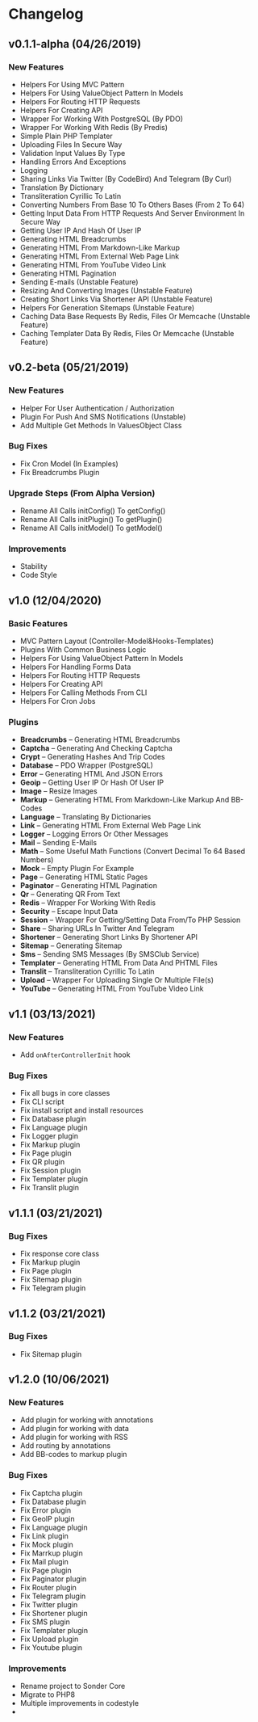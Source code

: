 # Changelog

## v0.1.1-alpha (04/26/2019)

### New Features

- Helpers For Using MVC Pattern
- Helpers For Using ValueObject Pattern In Models
- Helpers For Routing HTTP Requests
- Helpers For Creating API
- Wrapper For Working With PostgreSQL (By PDO)
- Wrapper For Working With Redis (By Predis)
- Simple Plain PHP Templater
- Uploading Files In Secure Way
- Validation Input Values By Type
- Handling Errors And Exceptions
- Logging
- Sharing Links Via Twitter (By CodeBird) And Telegram (By Curl)
- Translation By Dictionary
- Transliteration Cyrillic To Latin
- Converting Numbers From Base 10 To Others Bases (From 2 To 64)
- Getting Input Data From HTTP Requests And Server Environment In Secure Way
- Getting User IP And Hash Of User IP
- Generating HTML Breadcrumbs
- Generating HTML From Markdown-Like Markup
- Generating HTML From External Web Page Link
- Generating HTML From YouTube Video Link
- Generating HTML Pagination
- Sending E-mails (Unstable Feature)
- Resizing And Converting Images (Unstable Feature)
- Creating Short Links Via Shortener API (Unstable Feature)
- Helpers For Generation Sitemaps (Unstable Feature)
- Caching Data Base Requests By Redis, Files Or Memcache (Unstable Feature)
- Caching Templater Data By Redis, Files Or Memcache (Unstable Feature)

## v0.2-beta (05/21/2019)

### New Features

- Helper For User Authentication / Authorization
- Plugin For Push And SMS Notifications (Unstable)
- Add Multiple Get Methods In ValuesObject Class

### Bug Fixes

- Fix Cron Model (In Examples)
- Fix Breadcrumbs Plugin

### Upgrade Steps (From Alpha Version)

- Rename All Calls initConfig() To getConfig()
- Rename All Calls initPlugin() To getPlugin()
- Rename All Calls initModel() To getModel()

### Improvements

- Stability
- Code Style

## v1.0 (12/04/2020)

### Basic Features

- MVC Pattern Layout (Controller-Model&Hooks-Templates)
- Plugins With Common Business Logic
- Helpers For Using ValueObject Pattern In Models
- Helpers For Handling Forms Data
- Helpers For Routing HTTP Requests
- Helpers For Creating API
- Helpers For Calling Methods From CLI
- Helpers For Cron Jobs

### Plugins

- **Breadcrumbs** – Generating HTML Breadcrumbs
- **Captcha** – Generating And Checking Captcha
- **Crypt** – Generating Hashes And Trip Codes
- **Database** – PDO Wrapper (PostgreSQL)
- **Error** – Generating HTML And JSON Errors
- **Geoip** – Getting User IP Or Hash Of User IP
- **Image** – Resize Images
- **Markup** – Generating HTML From Markdown-Like Markup And BB-Codes
- **Language** – Translating By Dictionaries
- **Link** – Generating HTML From External Web Page Link
- **Logger** – Logging Errors Or Other Messages
- **Mail** – Sending E-Mails
- **Math** – Some Useful Math Functions (Convert Decimal To 64 Based Numbers)
- **Mock** – Empty Plugin For Example
- **Page** – Generating HTML Static Pages
- **Paginator** – Generating HTML Pagination
- **Qr** – Generating QR From Text
- **Redis** – Wrapper For Working With Redis
- **Security** – Escape Input Data
- **Session** – Wrapper For Getting/Setting Data From/To PHP Session
- **Share** – Sharing URLs In Twitter And Telegram
- **Shortener** – Generating Short Links By Shortener API
- **Sitemap** – Generating Sitemap
- **Sms** – Sending SMS Messages (By SMSClub Service)
- **Templater** – Generating HTML From Data And PHTML Files
- **Translit** – Transliteration Cyrillic To Latin
- **Upload** – Wrapper For Uploading Single Or Multiple File(s)
- **YouTube** – Generating HTML From YouTube Video Link

## v1.1 (03/13/2021)

### New Features

- Add `onAfterControllerInit` hook

### Bug Fixes

- Fix all bugs in core classes
- Fix CLI script
- Fix install script and install resources
- Fix Database plugin
- Fix Language plugin
- Fix Logger plugin
- Fix Markup plugin
- Fix Page plugin
- Fix QR plugin
- Fix Session plugin
- Fix Templater plugin
- Fix Translit plugin

## v1.1.1 (03/21/2021)

### Bug Fixes

- Fix response core class
- Fix Markup plugin
- Fix Page plugin
- Fix Sitemap plugin
- Fix Telegram plugin

## v1.1.2 (03/21/2021)

### Bug Fixes

- Fix Sitemap plugin

## v1.2.0 (10/06/2021)

### New Features

- Add plugin for working with annotations
- Add plugin for working with data
- Add plugin for working with RSS
- Add routing by annotations
- Add BB-codes to markup plugin

### Bug Fixes

- Fix Captcha plugin
- Fix Database plugin
- Fix Error plugin
- Fix GeoIP plugin
- Fix Language plugin
- Fix Link plugin
- Fix Mock plugin
- Fix Marrkup plugin
- Fix Mail plugin
- Fix Page plugin
- Fix Paginator plugin
- Fix Router plugin
- Fix Telegram plugin
- Fix Twitter plugin
- Fix Shortener plugin
- Fix SMS plugin
- Fix Templater plugin
- Fix Upload plugin
- Fix Youtube plugin

### Improvements

- Rename project to Sonder Core
- Migrate to PHP8
- Multiple improvements in codestyle
- 
